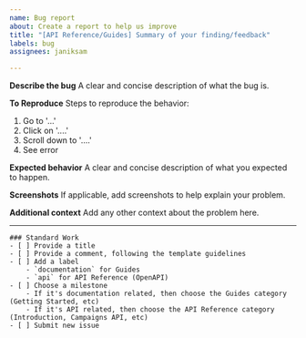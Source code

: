 ```yaml
---
name: Bug report
about: Create a report to help us improve
title: "[API Reference/Guides] Summary of your finding/feedback"
labels: bug
assignees: janiksam

---
```


**Describe the bug**
A clear and concise description of what the bug is.

**To Reproduce**
Steps to reproduce the behavior:
1. Go to '...'
2. Click on '....'
3. Scroll down to '....'
4. See error

**Expected behavior**
A clear and concise description of what you expected to happen.

**Screenshots**
If applicable, add screenshots to help explain your problem.

**Additional context**
Add any other context about the problem here.

---
```[tasklist]
### Standard Work
- [ ] Provide a title
- [ ] Provide a comment, following the template guidelines
- [ ] Add a label
    - `documentation` for Guides
    - `api` for API Reference (OpenAPI)
- [ ] Choose a milestone
    - If it's documentation related, then choose the Guides category (Getting Started, etc)
    - If it's API related, then choose the API Reference category (Introduction, Campaigns API, etc)
- [ ] Submit new issue
```
